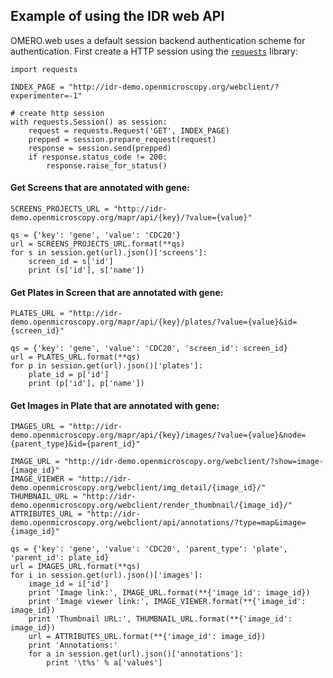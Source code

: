 
## Example of using the IDR web API

OMERO.web uses a default session backend authentication scheme for authentication.
First create a HTTP session using the [`requests`](http://docs.python-requests.org/en/master/user/advanced/#session-objects) library:


    import requests

    INDEX_PAGE = "http://idr-demo.openmicroscopy.org/webclient/?experimenter=-1"

    # create http session
    with requests.Session() as session:
        request = requests.Request('GET', INDEX_PAGE)
        prepped = session.prepare_request(request)
        response = session.send(prepped)
        if response.status_code != 200:
            response.raise_for_status()

#### Get Screens that are annotated with gene:


    SCREENS_PROJECTS_URL = "http://idr-demo.openmicroscopy.org/mapr/api/{key}/?value={value}"

    qs = {'key': 'gene', 'value': 'CDC20'}
    url = SCREENS_PROJECTS_URL.format(**qs)
    for s in session.get(url).json()['screens']:
        screen_id = s['id']
        print (s['id'], s['name'])


#### Get Plates in Screen that are annotated with gene:


    PLATES_URL = "http://idr-demo.openmicroscopy.org/mapr/api/{key}/plates/?value={value}&id={screen_id}"

    qs = {'key': 'gene', 'value': 'CDC20', 'screen_id': screen_id}
    url = PLATES_URL.format(**qs)
    for p in session.get(url).json()['plates']:
        plate_id = p['id']
        print (p['id'], p['name'])


#### Get Images in Plate that are annotated with gene:


    IMAGES_URL = "http://idr-demo.openmicroscopy.org/mapr/api/{key}/images/?value={value}&node={parent_type}&id={parent_id}"

    IMAGE_URL = "http://idr-demo.openmicroscopy.org/webclient/?show=image-{image_id}"
    IMAGE_VIEWER = "http://idr-demo.openmicroscopy.org/webclient/img_detail/{image_id}/"
    THUMBNAIL_URL = "http://idr-demo.openmicroscopy.org/webclient/render_thumbnail/{image_id}/"
    ATTRIBUTES_URL = "http://idr-demo.openmicroscopy.org/webclient/api/annotations/?type=map&image={image_id}"

    qs = {'key': 'gene', 'value': 'CDC20', 'parent_type': 'plate', 'parent_id': plate_id}
    url = IMAGES_URL.format(**qs)
    for i in session.get(url).json()['images']:
        image_id = i['id']
        print 'Image link:', IMAGE_URL.format(**{'image_id': image_id})
        print 'Image viewer link:', IMAGE_VIEWER.format(**{'image_id': image_id})
        print 'Thumbnail URL:', THUMBNAIL_URL.format(**{'image_id': image_id})
        url = ATTRIBUTES_URL.format(**{'image_id': image_id})
        print 'Annotations:'
        for a in session.get(url).json()['annotations']:
            print '\t%s' % a['values']
